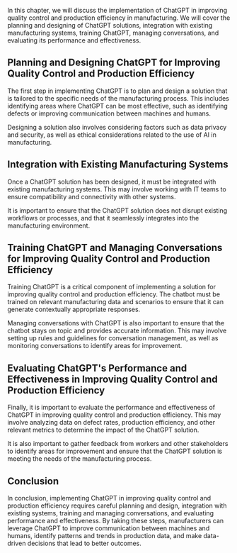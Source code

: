 

In this chapter, we will discuss the implementation of ChatGPT in improving quality control and production efficiency in manufacturing. We will cover the planning and designing of ChatGPT solutions, integration with existing manufacturing systems, training ChatGPT, managing conversations, and evaluating its performance and effectiveness.

Planning and Designing ChatGPT for Improving Quality Control and Production Efficiency
--------------------------------------------------------------------------------------

The first step in implementing ChatGPT is to plan and design a solution that is tailored to the specific needs of the manufacturing process. This includes identifying areas where ChatGPT can be most effective, such as identifying defects or improving communication between machines and humans.

Designing a solution also involves considering factors such as data privacy and security, as well as ethical considerations related to the use of AI in manufacturing.

Integration with Existing Manufacturing Systems
-----------------------------------------------

Once a ChatGPT solution has been designed, it must be integrated with existing manufacturing systems. This may involve working with IT teams to ensure compatibility and connectivity with other systems.

It is important to ensure that the ChatGPT solution does not disrupt existing workflows or processes, and that it seamlessly integrates into the manufacturing environment.

Training ChatGPT and Managing Conversations for Improving Quality Control and Production Efficiency
---------------------------------------------------------------------------------------------------

Training ChatGPT is a critical component of implementing a solution for improving quality control and production efficiency. The chatbot must be trained on relevant manufacturing data and scenarios to ensure that it can generate contextually appropriate responses.

Managing conversations with ChatGPT is also important to ensure that the chatbot stays on topic and provides accurate information. This may involve setting up rules and guidelines for conversation management, as well as monitoring conversations to identify areas for improvement.

Evaluating ChatGPT's Performance and Effectiveness in Improving Quality Control and Production Efficiency
---------------------------------------------------------------------------------------------------------

Finally, it is important to evaluate the performance and effectiveness of ChatGPT in improving quality control and production efficiency. This may involve analyzing data on defect rates, production efficiency, and other relevant metrics to determine the impact of the ChatGPT solution.

It is also important to gather feedback from workers and other stakeholders to identify areas for improvement and ensure that the ChatGPT solution is meeting the needs of the manufacturing process.

Conclusion
----------

In conclusion, implementing ChatGPT in improving quality control and production efficiency requires careful planning and design, integration with existing systems, training and managing conversations, and evaluating performance and effectiveness. By taking these steps, manufacturers can leverage ChatGPT to improve communication between machines and humans, identify patterns and trends in production data, and make data-driven decisions that lead to better outcomes.
